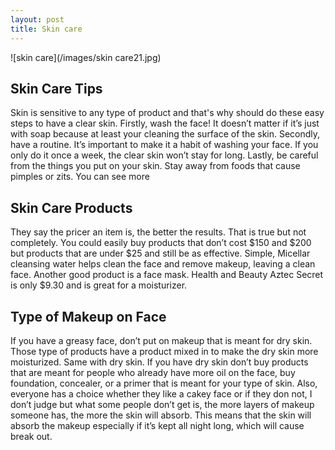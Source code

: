 ```yaml
---
layout: post
title: Skin care
---
```


![skin care](/images/skin care21.jpg)

## Skin Care Tips

Skin is sensitive to any type of product and that's why should do these easy steps to have a clear skin. Firstly, wash the face! It doesn’t matter if it’s just with soap because at least your cleaning the surface of the skin. Secondly, have a routine. It’s important to make it a habit of washing your face. If you only do it once a week, the clear skin won’t stay for long. Lastly, be careful from the things you put  on your skin. Stay away from foods that cause pimples or zits. You can see more 

## Skin Care Products

They say the pricer an item is, the better the results. That is true but not completely. You could easily buy products that don’t cost $150 and $200 but products that are under $25 and still be as effective. Simple, Micellar cleansing water helps clean the face and remove makeup, leaving a clean face. Another good product is a face mask. Health and Beauty Aztec Secret is only $9.30 and is great for a moisturizer.

## Type of Makeup on Face

If you have a greasy face, don’t put on makeup that is meant for dry skin. Those type of products have a product mixed in to make the dry skin more moisturized. Same with dry skin. If you have dry skin don’t buy products that are meant for people who already have more oil on the face, buy foundation, concealer, or a primer that is meant for your type of skin. Also, everyone has a choice whether they like a cakey face or if they don not, I don’t judge but what some people don’t get is, the more layers of makeup someone has, the more the skin will absorb. This means that the skin will absorb the makeup especially if it’s kept all night long, which will cause break out.


